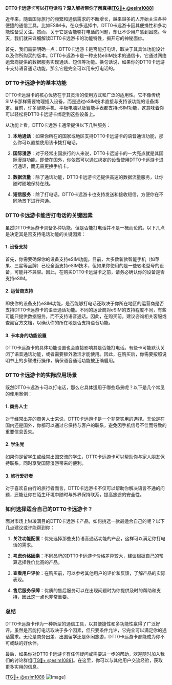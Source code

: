 **DTT0卡远游卡可以打电话吗？深入解析带你了解真相[[TG💪+ @esim1088](https://t.me/s/esim1088)]**

近年来，随着国际旅行的频繁和通信需求的不断增长，越来越多的人开始关注各种便捷的通信工具，比如ESIM卡。在众多选择中，DTT0卡远游卡因其便携性和多功能性备受关注。然而，关于它是否能够打电话的问题，却让不少用户感到困惑。今天，我们就来详细解读DTT0卡远游卡的功能特性，揭开它的神秘面纱。

首先，我们需要明确一点：DTT0卡远游卡是否能打电话，取决于其具体功能设计以及你所购买的版本。DTT0卡远游卡是一种支持eSIM技术的通信卡，它通过网络运营商提供的数据服务实现通话、短信等功能。换句话说，如果你的DTT0卡远游卡支持语音通话功能，那么它是完全可以用来打电话的。

### DTT0卡远游卡的基本功能

DTT0卡远游卡的核心优势在于其灵活的使用方式和广泛的适用性。它不像传统SIM卡那样需要物理插入设备，而是通过eSIM技术直接与支持该功能的设备绑定。目前，许多智能手机、平板电脑以及智能手表都支持eSIM功能，这意味着你可以轻松将DTT0卡远游卡绑定到这些设备上。

从功能上看，DTT0卡远游卡通常提供以下几种服务：

1. **本地通话**：如果你所在的国家或地区支持DTT0卡远游卡的语音通话功能，那么你可以直接使用该卡拨打电话。
   
2. **国际漫游**：对于经常出国旅行的人来说，DTT0卡远游卡的一大亮点就是其国际漫游功能。即使在国外，你依然可以通过绑定的设备使用DTT0卡远游卡进行通话，而无需更换手机卡。

3. **数据流量**：除了通话功能，DTT0卡远游卡还提供高速的数据流量服务，让你随时随地保持在线。

4. **短信服务**：除了打电话，DTT0卡远游卡也支持发送和接收短信，方便你在不同场景下进行沟通。

### DTT0卡远游卡能否打电话的关键因素

虽然DTT0卡远游卡具备多种功能，但是否能打电话并不是一概而论的。以下几点是决定其是否支持电话功能的关键因素：

#### 1. **设备支持**
   首先，你需要确保你的设备支持eSIM功能。目前，大多数新款智能手机（如苹果、三星等品牌）已经全面支持eSIM技术，但如果你使用的是一些较老型号的设备，可能并不兼容。因此，在购买DTT0卡远游卡之前，请务必确认你的设备是否支持eSIM。

#### 2. **运营商支持**
   即使你的设备支持eSIM功能，是否能够打电话还取决于你所在地区的运营商是否支持DTT0卡远游卡的语音通话功能。不同的运营商对eSIM的支持程度不同，有些可能只提供数据服务，而不支持语音通话。因此，在购买前，建议咨询相关客服或查阅官方文档，以确认你的所在地是否支持语音功能。

#### 3. **卡本身的功能设置**
   DTT0卡远游卡的具体功能设置也会直接影响其是否能打电话。有些卡可能默认关闭了语音通话功能，或者需要额外激活才能使用。因此，在购买后，你需要按照说明书上的步骤进行操作，确保语音通话功能被正确启用。

### DTT0卡远游卡的实际应用场景

既然DTT0卡远游卡可以打电话，那么它具体适用于哪些场景呢？以下是几个常见的使用案例：

#### 1. **商务人士**
   对于经常出差的商务人士来说，DTT0卡远游卡是一个非常实用的选择。无论是在国内还是国外，你都可以通过它保持与客户的联系，避免因手机信号不佳而导致的重要信息丢失。

#### 2. **学生党**
   如果你是留学生或经常出国交流的学生，DTT0卡远游卡可以帮助你与家人朋友保持联系，同时享受国际漫游带来的便利。

#### 3. **旅行爱好者**
   对于喜欢自由行的旅行者而言，DTT0卡远游卡不仅可以帮助你解决语言不通的问题，还能让你在陌生环境中随时与外界保持联系，提高旅途的安全性。

### 如何选择适合自己的DTT0卡远游卡？

面对市场上琳琅满目的DTT0卡远游卡产品，如何挑选一款最适合自己的呢？以下几点建议或许能帮到你：

1. **关注功能配置**：优先选择那些支持语音通话功能的产品，这样可以满足你打电话的需求。

2. **考虑价格因素**：不同品牌的DTT0卡远游卡价格差异较大，建议根据自己的预算选择性价比高的产品。

3. **查看用户评价**：在购买前，可以参考其他用户的评价和反馈，了解产品的实际表现。

4. **售后服务保障**：优质的售后服务可以在出现问题时为你提供及时的帮助和支持，因此这一点也非常重要。

### 总结

DTT0卡远游卡作为一种新型的通信工具，以其便捷性和多功能性赢得了广泛好评。虽然是否能打电话取决于多个因素，但只要条件允许，它完全可以满足你的通话需求。无论是商务出差、出国留学还是休闲旅游，DTT0卡远游卡都能成为你不可或缺的好伙伴。

最后，如果你对DTT0卡远游卡有任何疑问或需要进一步的帮助，欢迎随时加入我们的讨论群组[[TG💪+ @esim1088](https://t.me/s/esim1088)]。在这里，你可以与其他用户交流经验，获取更多实用的信息。

[[TG💪+ @esim1088](https://t.me/s/esim1088) ![Image](https://i.postimg.cc/4NQfJmqS/Snipaste-2025-05-13-00-14-12.png)]